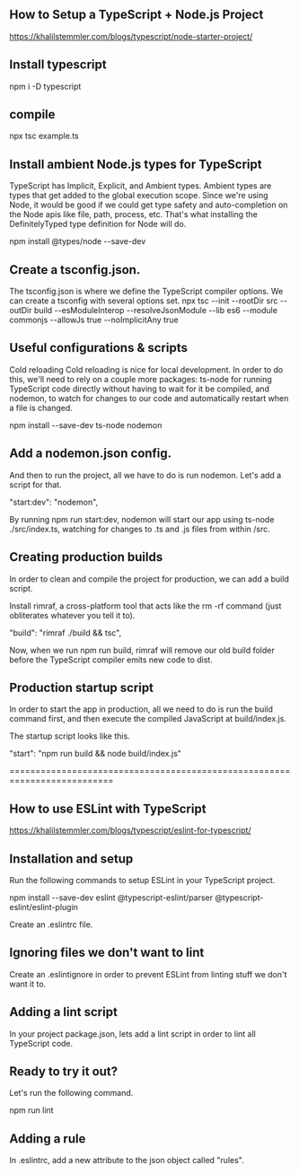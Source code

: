 ## How to Setup a TypeScript + Node.js Project

https://khalilstemmler.com/blogs/typescript/node-starter-project/

## Install typescript

npm i -D typescript

## compile

npx tsc example.ts

## Install ambient Node.js types for TypeScript

TypeScript has Implicit, Explicit, and Ambient types. Ambient types are types that get added to the global execution scope. Since we're using Node, it would be good if we could get type safety and auto-completion on the Node apis like file, path, process, etc. That's what installing the DefinitelyTyped type definition for Node will do.

npm install @types/node --save-dev

## Create a tsconfig.json.

The tsconfig.json is where we define the TypeScript compiler options. We can create a tsconfig with several options set.
npx tsc --init --rootDir src --outDir build --esModuleInterop --resolveJsonModule --lib es6 --module commonjs --allowJs true --noImplicitAny true

## Useful configurations & scripts

Cold reloading
Cold reloading is nice for local development. In order to do this, we'll need to rely on a couple more packages: ts-node for running TypeScript code directly without having to wait for it be compiled, and nodemon, to watch for changes to our code and automatically restart when a file is changed.

npm install --save-dev ts-node nodemon

## Add a nodemon.json config.

And then to run the project, all we have to do is run nodemon. Let's add a script for that.

"start:dev": "nodemon",

By running npm run start:dev, nodemon will start our app using ts-node ./src/index.ts, watching for changes to .ts and .js files from within /src.

## Creating production builds

In order to clean and compile the project for production, we can add a build script.

Install rimraf, a cross-platform tool that acts like the rm -rf command (just obliterates whatever you tell it to).

"build": "rimraf ./build && tsc",

Now, when we run npm run build,
rimraf will remove our old build folder before the TypeScript compiler emits new code to dist.

## Production startup script

In order to start the app in production, all we need to do is run the build command first, and then execute the compiled JavaScript at build/index.js.

The startup script looks like this.

"start": "npm run build && node build/index.js"

==========================================================================

## How to use ESLint with TypeScript

https://khalilstemmler.com/blogs/typescript/eslint-for-typescript/

## Installation and setup

Run the following commands to setup ESLint in your TypeScript project.

npm install --save-dev eslint @typescript-eslint/parser @typescript-eslint/eslint-plugin

Create an .eslintrc file.

## Ignoring files we don't want to lint

Create an .eslintignore in order to prevent ESLint from linting stuff we don't want it to.

## Adding a lint script

In your project package.json, lets add a lint script in order to lint all TypeScript code.

## Ready to try it out?

Let's run the following command.

npm run lint

## Adding a rule

In .eslintrc, add a new attribute to the json object called "rules".
